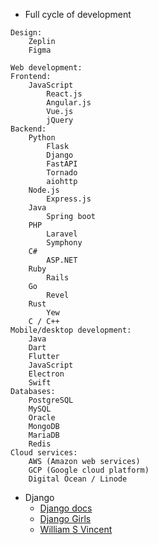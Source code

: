 - Full cycle of development
```
Design:
    Zeplin
    Figma

Web development:
Frontend:
    JavaScript
        React.js
        Angular.js
        Vue.js
        jQuery
Backend:
    Python
        Flask
        Django
        FastAPI
        Tornado
        aiohttp
    Node.js
        Express.js
    Java
        Spring boot
    PHP
        Laravel
        Symphony
    C#
        ASP.NET
    Ruby
        Rails
    Go
        Revel
    Rust
        Yew
    C / C++
Mobile/desktop development:
    Java
    Dart
    Flutter
    JavaScript
    Electron
    Swift
Databases:
    PostgreSQL
    MySQL
    Oracle
    MongoDB
    MariaDB
    Redis
Cloud services:
    AWS (Amazon web services)
    GCP (Google cloud platform)
    Digital Ocean / Linode
```


- Django
    - [Django docs](https://docs.djangoproject.com/en/4.0/)
    - [Django Girls](https://tutorial.djangogirls.org/en/)
    - [William S Vincent](https://wsvincent.com/books/)
